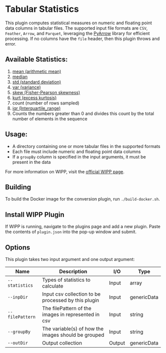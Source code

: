 # Tabular Statistics

This plugin computes statistical measures on numeric and floating point data columns in tabular files. The supported input file formats are `CSV`, `Feather`, `Arrow`, and `Parquet`, leveraging the  [PyArrow](https://arrow.apache.org/) library for efficient processing. If no columns have the `file` header, then this plugin throws and error.

## Available Statistics:

1. [mean (arithmetic mean)](https://en.wikipedia.org/wiki/Mean#Arithmetic_mean_(AM))
2. [median](https://en.wikipedia.org/wiki/Median#The_sample_median)
3. [std (standard deviation)](https://en.wikipedia.org/wiki/Standard_deviation)
4. [var (variance)](https://en.wikipedia.org/wiki/Variance)
5. [skew (Fisher-Pearson skewness)](https://www.itl.nist.gov/div898/handbook/eda/section3/eda35b.htm)
6. [kurt (excess kurtosis)](https://www.itl.nist.gov/div898/handbook/eda/section3/eda35b.htm)
7. count (number of rows sampled)
8. [iqr (Interquartile_range)](https://en.wikipedia.org/wiki/Interquartile_range)
9. Counts the numbers greater than 0 and divides this count by the total number of elements in the sequence


## Usage:
- A directory containing one or more tabular files in the supported formats
- Each file must include numeric and floating point data columns
- If a `groupBy` column is specified in the input arguments, it must be present in the data

For more information on WIPP, visit the [official WIPP page](https://isg.nist.gov/deepzoomweb/software/wipp).

## Building

To build the Docker image for the conversion plugin, run
`./build-docker.sh`.

## Install WIPP Plugin

If WIPP is running, navigate to the plugins page and add a new plugin. Paste the contents of `plugin.json` into the pop-up window and submit.

## Options

This plugin takes two input argument and one output argument:

| Name            | Description                                         | I/O    | Type          |
| --------------- | --------------------------------------------------- | ------ | ------------- |
| `--statistics`  | Types of statistics to calculate                    | Input  | array         |
| `--inpDir`      | Input csv collection to be processed by this plugin | Input  | genericData   |
| `--filePattern` | The filePattern of the images in represented in csv | Input  | string        |
| `--groupBy`     | The variable(s) of how the images should be grouped | Input  | string        |
| `--outDir`      | Output collection                                   | Output | genericData   |
